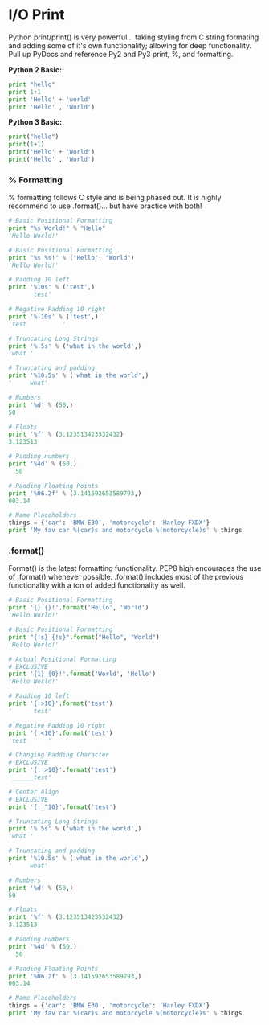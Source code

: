 # I/O Print

Python print/print\(\) is very powerful... taking styling from C string formating and adding some of it's own functionality; allowing for deep functionality. Pull up PyDocs and reference Py2 and Py3 print, %, and formatting.

**Python 2 Basic:**

```py
print "hello"
print 1+1
print 'Hello' + 'world'
print 'Hello' , 'World')
```

**Python 3 Basic:**

```py
print("hello")
print(1+1)
print('Hello' + 'World')
print('Hello' , 'World')
```

### % Formatting

% formatting follows C style and is being phased out. It is highly recommend to use .format\(\)… but have practice with both!

```py
​# Basic Positional Formatting
print "%s World!" % "Hello"
'Hello World!'

# Basic Positional Formatting
print "%s %s!" % ("Hello", "World")
'Hello World!'

# Padding 10 left
print '%10s' % ('test',)
'      test'

# Negative Padding 10 right
print '%-10s' % ('test',)
'test          '

# Truncating Long Strings
print '%.5s' % ('what in the world',)
'what '

# Truncating and padding
print '%10.5s' % ('what in the world',)
'     what'

# Numbers
print '%d' % (50,)
50

# Floats
print '%f' % (3.123513423532432)
3.123513

# Padding numbers
print '%4d' % (50,)
  50

# Padding Floating Points
print '%06.2f' % (3.141592653589793,)
003.14

# Name Placeholders
things = {'car': 'BMW E30', 'motorcycle': 'Harley FXDX'}
print 'My fav car %(car)s and motorcycle %(motorcycle)s' % things
```

### .format\(\)

Format\(\) is the latest formatting functionality. PEP8 high encourages the use of .format\(\) whenever possible. .format\(\) includes most of the previous functionality with a ton of added functionality as well.

```py
​# Basic Positional Formatting
print '{} {}!'.format('Hello', 'World')
'Hello World!'

# Basic Positional Formatting
print "{!s} {!s}".format("Hello", "World")
'Hello World!'

# Actual Positional Formatting
# EXCLUSIVE
print '{1} {0}!'.format('World', 'Hello')
'Hello World!'

# Padding 10 left
print '{:>10}'.format('test')
'      test'

# Negative Padding 10 right
print '{:<10}'.format('test')
'test      '

# Changing Padding Character
# EXCLUSIVE
print '{:_>10}'.format('test')
'______test'

# Center Align
# EXCLUSIVE
print '{:_^10}'.format('test')

# Truncating Long Strings
print '%.5s' % ('what in the world',)
'what '

# Truncating and padding
print '%10.5s' % ('what in the world',)
'     what'

# Numbers
print '%d' % (50,)
50

# Floats
print '%f' % (3.123513423532432)
3.123513

# Padding numbers
print '%4d' % (50,)
  50

# Padding Floating Points
print '%06.2f' % (3.141592653589793,)
003.14

# Name Placeholders
things = {'car': 'BMW E30', 'motorcycle': 'Harley FXDX'}
print 'My fav car %(car)s and motorcycle %(motorcycle)s' % things
```



